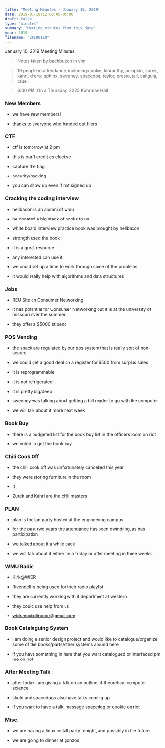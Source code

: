 ```yaml
---
title: "Meeting Minutes - January 10, 2019"
date: 2019-01-10T12:00:00-05:00
draft: false
type: "minutes"
summary: "Meeting minutes from this date"
year: 2019
filename: "20190110"
---
```


January 10, 2019 Meeting Minutes
> Notes taken by backbutton in vim

> 19 people in attendance, including:cookie, kloranthy, pumpkin, zurek, kahrl, drerw, sphinx, sweeney, spacedog, taylor, presto, tali, caligula, crue





> 6:00 PM, On a Thursday, 2225 Kohrman Hall

### New Members

* we have new members!

* thanks to everyone who handed out fliers

### CTF

* ctf is tomorrow at 2 pm

* this is our 1 credit cs elective

* capture the flag

* security/hacking

* you can show up even if not signed up

### Cracking the coding interview

* hellbacon is an alumni of wmu

* he donated a big stack of books to us

* white board interview practice book was brought by hellbacon

* strongth used the book

* it is a great resource

* any interested can use it

* we could set up a time to work through some of the problems

* it would really help with algorithms and data structures

### Jobs

* REU Site on Consumer Networking 

* it has potential for Consumer Networking but it is at the university of missouri over the summer

* they offer a $5000 stipend

### POS Vending

* the snack are regulated by our pos system that is really sort of non-secure

* we could get a good deal on a register for $500 from surplus sales

* it is reprogrammable

* it is not refrigerated

* it is pretty big/deep

* sweeney was talking about getting a bill reader to go with the computer

* we will talk about it more next week

### Book Buy

* there is a budgeted list for the book buy list in the officers room on riot

* we voted to get the book buy

### Chili Cook Off

* the chili cook off was unfortunately cancelled this year

* they were storing furniture in the room

* :(

* Zurek and Kahrl are the chili masters

### PLAN

* plan is the lan party hosted at the engineering campus

* for the past two years the attendance has been dwindling, as has participation

* we talked about it a while back

* we will talk about it either on a friday or after meeting in three weeks

### WMU Radio

* Kirk@WIDR

* Rivendell is being used for their radio playlist

* they are currently working with it department at western

* they could use help from us

* widr.musicdirector@gmail.com

### Book Cataloguing System

* i am doing a senior design project and would like to catalogue/organize some of the books/parts/other systems around here

* if you have something in here that you want catalogued or interfaced pm me on riot

### After Meeting Talk

* after today i am giving a talk on an outline of theoretical computer science

* skuld and spacedogs also have talks coming up

* if you want to have a talk, message spacedog or cookie on riot

### Misc.

* we are having a linux install party tonight, and possibly in the future

* we are going to dinner at gonzos
